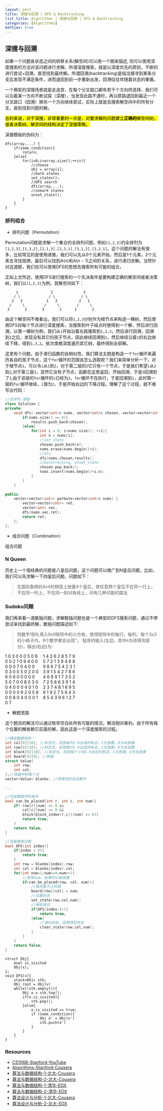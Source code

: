 ```yaml
---
layout: post
title: 深搜与回溯 | DFS & Backtracking
list_title: Algorithms | 深搜与回溯 | DFS & Backtracking
categories: [Algorithms]
mathjax: true
---
```


## 深搜与回溯

如果一个问题各状态之间的转移关系(解空间)可以用一个图来描述, 则可以使用深度搜索的方法对该问题进行求解。所谓深度搜索，就是以深度优先的原则，不断的进行尝试+回溯，直至找到最终解。所谓回溯(backtracking)是指当搜寻到某条分支后发现不满足条件，进而退回到前一步重新出发，回溯往往伴随着状态的重置。

一个典型的深搜场景就是走迷宫，在每个分叉路口都有若干个方向供选择，我们可以沿着某一方向不断试探（深搜），当发现此路不通时，再沿原路退回到最近一个分叉路口（回溯）换另一个方向继续尝试，实际上就是去搜索解空间中的所有分支，直到找到问题的解。

<mark>总的来说，对于深搜，非常重要的一点是，对要求解的问题建立**正确的**解空间树，或者决策树。解空间的结构决定了深搜策略。</mark>

深搜模板的伪码为：

```
dfs(array,...) {
    if(some_condition){
        return;
    }else{
        for(i=0;i<array.size();++i>){
            //choose
            obj = array[i];
            //mark states
            set_states();
            //DFS search
            dfs(array,...);
            //unmark states
            unset_state();
        }
    }
}
```

### 排列组合

- 排列问题（Permutation）

Permutation问题是求解一个集合的全排列问题，例如`[1,2,3]`的全排列为`[1,2,3],[1,3,2],[2,1,3],[2,3,1],[3,1,2],[3,2,1]`。这个问题的解法有很多，比较常见的是使用递推，我们可以先从0个元素开始，然后是1个元素，2个元素去寻找规律，最后可以找到$A(n)$和$A(n-1)$之间的关系，进行递归求解。当然针对这道题，我们也可以使用DFS的思想去搜索所有可能的组合。

正如上文所述，使用DFS进行搜索的一个先决条件是要构建正确的解空间或者决策树，我们以`[1,2,3]`为例，其解空间如下：

```
     1               2              3
    / \             / \            / \
   2   3           1   3          2   1
  /     \         /     \        /     \
 3       2       3       1      1       2
```

由这个解空间不难看出，我们可以将`1,2,3`分别作为根节点来构造一棵树，然后使用DFS对每个节点进行深度搜索，当搜索到叶子结点时便得到一个解，然后进行回溯。以第一棵树为例，我们从`1`开始沿着左路搜索到`1,2,3`，然后进行回溯，回溯到`2`之后，发现没有其它的孩子节点，因此继续回溯到`1`，然后继续沿着`1`的右边继续下降，得到`1,3,2`。依次类推深度遍历其它树，最终得到全部解。

这里有个问题，由于递归函数的自相似性，我们算法主题是构造一个`for`循环来遍历各自的孩子节点，这个`for`循环的范围该怎么选取呢？我们来简单分析一下，对于根节点`1`，可以令`i`从`1`到`2`，对于第二层的`2`它只有一个节点，于是我们希望`i`从`2`到`2`,对于第三层`3`，显然它没有子节点，函数在这里返回，开始回溯，于是`3`回溯到了`2`,由于该层的`for`循环的`i`已经为`2`，`for`循环不在执行，于是回溯到`1`，此时第一层的`for`循环继续，`i`值为`2`，于是开始右边的下降过程。理解了这个过程，就不难写出代码：

```cpp
//全排列-深搜
class Solution {
private:
    void dfs( vector<int>& nums, vector<int>& chosen, vector<vector<int>>& results){
        if(nums.size() == 0){
            results.push_back(chosen);
        }else{
            for(int i = 0; i<nums.size(); ++i){
                int n = nums[i];
                //set state
                chosen.push_back(n);
                nums.erase(nums.begin()+i);
                //dfs
                dfs(nums,chosen,results);
                //backtracking, unset_state
                chosen.pop_back();
                nums.insert(nums.begin()+i,n);
            }
        }
    }
    
public:
    vector<vector<int>> permute(vector<int>& nums) {
        vector<vector<int>> ret;
        vector<int> vec;
        dfs(nums,vec,ret);
        return ret;
    };
};
```

- 组合问题（Combination）

组合问题

### N Queen

历史上一个很经典的问题是八皇后问题，这个问题可以推广到N皇后问题，比如，我们可以先求解一下四皇后问题，问题如下：

> 在国际象棋的4x4的棋盘上放置4个皇后，使任意两个皇后不在同一行上，不在同一列上，不在同一斜对角线上，问有几种可能的摆法




### Sudoku问题

我们再来看一道数独问题，求解数独问题也是一个典型的DFS搜索问题，通过不停尝试来找到最终解，数独问题描述如下:
> 将数字1到9,填入9x9矩阵中的小方格，使得矩阵中的每行，每列，每个3x3的小格子内，9个数字都会出现"。
程序的输入(左边，其中`0`为待填充部分)，输出(右边)为:

<div style=" content:''; display: table; clear:both; height=0">
    <div style="width:110px; float:left">
        1 0 3 0 0 0 5 0 9
        0 0 2 1 0 9 4 0 0
        0 0 0 7 0 4 0 0 0
        3 0 0 5 0 2 0 0 6
        0 6 0 0 0 0 0 5 0
        7 0 0 8 0 3 0 0 4
        0 0 0 4 0 1 0 0 0
        0 0 9 2 0 5 8 0 0
        8 0 4 0 0 0 1 0 7
    </div>
    <div style="width:110px; margin-left:15px;float:left">
        1 4 3 6 2 8 5 7 9 
        5 7 2 1 3 9 4 6 8 
        9 8 6 7 5 4 2 3 1 
        3 9 1 5 4 2 7 8 6 
        4 6 8 9 1 7 3 5 2 
        7 2 5 8 6 3 9 1 4 
        2 3 7 4 8 1 6 9 5 
        6 1 9 2 7 5 8 4 3 
        8 5 4 3 9 6 1 2 7
    </div>
</div>

- 解题思路

这个题目的解法可以通过枚举空白处所有可能的情况，解法相对暴利。由于所有每个位置的解依赖它前面的解，因此这是一个深度搜索的过程。

```cpp
//确定数据结构：
int col[9][10]; //标志位，存放每列1-9出现的标志，1为放置，0为未放置
int row[9][10]; //标志位，存放每行1-9出现的标志，1为放置，0为未放置
int block[9][10]; //标志位，存放每个小块1-9出现的标志，1为放置，0为未放置
int board[9][9]; //棋盘
struct Value{
    int row;
    int col;
};//棋盘中的每个点
vector<Value> blanks; //待填充的空白数字

...

//可放置数字的条件
bool can_be_placed(int r, int c, int num){
    if( row[r][num] == 0 &&
        col[c][num] == 0 &&
        block[block_index(r,c)][num] == 0){
        return true;
    }
    return false;
}

//深度搜索过程
bool DFS(int index){
    if(index < 0){
        return true;
    }
    int row = blanks[index].row;
    int col = blanks[index].col;
    for(int num=1;num<=9;num++){
        //枚举num，如果可以被放置
        if(can_be_placed(row, col, num)){
            //填充板子上的值
            board[row][col] = num;
            //设置状态
            set_state(row,col,num);
            //继续递归
            if(DFS(index-1)){
                return true;
            }else{
                //递归失败，回溯清空状态
                clear_state(row,col,num);
            }
        }
    }
    return false;
}

```




```
struct Obj{
    bool is_visited
    Obj(x);
};
void DFS(v){
    stack<Obj> stk;
    Obj root = Obj(v)
    while(!stk.empty()){
        Obj o = stk.top();
        if(o.is_visited){
            stk.pop();
        }else{
            o.is_visited == true;
            if (some_condition){
                Obj o' = Obj(v')
                stk.push(o')
            }
        }
    }
}
```

### Resources

- [CS106B-Stanford-YouTube](https://www.youtube.com/watch?v=NcZ2cu7gc-A&list=PLnfg8b9vdpLn9exZweTJx44CII1bYczuk)
- [Algorithms-Stanford-Cousera](https://www.coursera.org/learn/algorithms-divide-conquer/home/welcome)
- [算法与数据结构-1-北大-Cousera](https://www.coursera.org/learn/shuju-jiegou-suanfa/home/welcome)
- [算法与数据结构-2-北大-Cousera](https://www.coursera.org/learn/gaoji-shuju-jiegou/home/welcome)
- [算法与数据结构-1-清华-EDX](https://courses.edx.org/courses/course-v1:TsinghuaX+30240184.1x+3T2017/course/)
- [算法与数据结构-2-清华-EDX](https://courses.edx.org/courses/course-v1:PekingX+04833050X+1T2016/course/)
- [算法设计与分析-1-北大-Cousera](https://www.coursera.org/learn/algorithms/home/welcome)
- [算法设计与分析-2-北大-EDX](https://courses.edx.org/courses/course-v1:PekingX+04833050X+1T2016/course/)